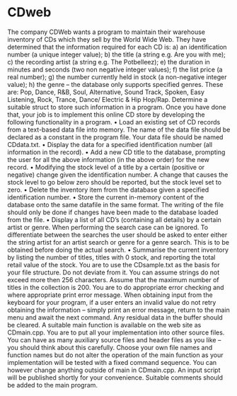 CDweb
===========

The company CDWeb wants a program to maintain their warehouse inventory of CDs which
they sell by the World Wide Web. They have determined that the information required for each
CD is:
a) an identification number (a unique integer value);
b) the title (a string e.g. Are you with me);
c) the recording artist (a string e.g. The Potbelleez);
e) the duration in minutes and seconds (two non negative integer values);
f) the list price (a real number);
g) the number currently held in stock (a non-negative integer value);
h) the genre – the database only supports specified genres. These are:
Pop, Dance, R&B, Soul, Alternative, Sound Track, Spoken, Easy
Listening, Rock, Trance, Dance/ Electric & Hip Hop/Rap.
Determine a suitable struct to store such information in a program.
Once you have done that, your job is to implement this online CD store by developing the
following functionality in a program.
• Load an existing set of CD records from a text-based data file into memory. The name of
the data file should be declared as a constant in the program file. Your data file should be
named CDdata.txt.
• Display the data for a specified identification number (all information in the record).
• Add a new CD title to the database, prompting the user for all the above information (in
the above order) for the new record.
• Modifying the stock level of a title by a certain (positive or negative) change given the
identification number. A change that causes the stock level to go below zero should be
reported, but the stock level set to zero.
• Delete the inventory item from the database given a specified identification number.
• Store the current in-memory content of the database onto the same datafile in the same
format. The writing of the file should only be done if changes have been made to the
database loaded from the file.
• Display a list of all CD’s (containing all details) by a certain artist or genre. When
performing the search case can be ignored. To differentiate between the searches the user
should be asked to enter either the string artist for an artist search or genre for a
genre search. This is to be obtained before doing the actual search.
• Summarise the current inventory by listing the number of titles, titles with 0 stock, and
reporting the total retail value of the stock.
You are to use the CDsample.txt as the basis for your file structure. Do not deviate from it.
You can assume strings do not exceed more then 256 characters.
Assume that the maximum number of titles in the collection is 200.
You are to do appropriate error checking and where appropriate print error message. When
obtaining input from the keyboard for your program, if a user enters an invalid value do not retry obtaining the information – simply print an error message, return to the main menu and await the next command. Any residual data in the buffer should be cleared.
A suitable main function is available on the web site as CDmain.cpp. You are to put all your
implementation into other source files. You can have as many auxiliary source files and header
files as you like – you should think about this carefully.
Choose your own file names and function names but do not alter the operation of the main
function as your implementation will be tested with a fixed command sequence. You can
however change anything outside of main in CDmain.cpp.
An input script will be published shortly for your convenience. Suitable comments should be
added to the main program.
